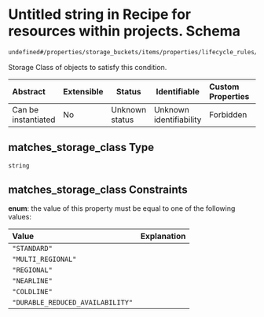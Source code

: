 # Untitled string in Recipe for resources within projects. Schema

```txt
undefined#/properties/storage_buckets/items/properties/lifecycle_rules/items/properties/condition/properties/matches_storage_class
```

Storage Class of objects to satisfy this condition.


| Abstract            | Extensible | Status         | Identifiable            | Custom Properties | Additional Properties | Access Restrictions | Defined In                                                                                                          |
| :------------------ | ---------- | -------------- | ----------------------- | :---------------- | --------------------- | ------------------- | ------------------------------------------------------------------------------------------------------------------- |
| Can be instantiated | No         | Unknown status | Unknown identifiability | Forbidden         | Allowed               | none                | [resources.schema.json\*](../../../../../../../../../../tmp/182028425/resources.schema.json "open original schema") |

## matches_storage_class Type

`string`

## matches_storage_class Constraints

**enum**: the value of this property must be equal to one of the following values:

| Value                            | Explanation |
| :------------------------------- | ----------- |
| `"STANDARD"`                     |             |
| `"MULTI_REGIONAL"`               |             |
| `"REGIONAL"`                     |             |
| `"NEARLINE"`                     |             |
| `"COLDLINE"`                     |             |
| `"DURABLE_REDUCED_AVAILABILITY"` |             |
